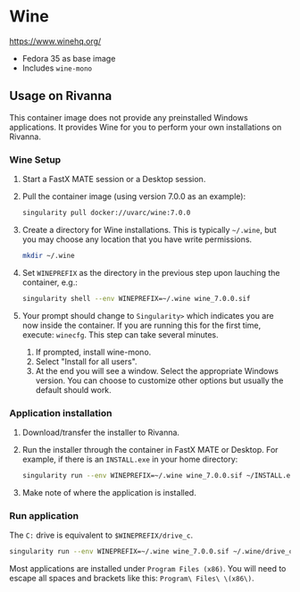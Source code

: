 # Wine

https://www.winehq.org/

- Fedora 35 as base image
- Includes `wine-mono`

## Usage on Rivanna

This container image does not provide any preinstalled Windows applications. It provides Wine for you to perform your own installations on Rivanna.

### Wine Setup

1. Start a FastX MATE session or a Desktop session.

1. Pull the container image (using version 7.0.0 as an example):

    ```bash
    singularity pull docker://uvarc/wine:7.0.0
    ```

1. Create a directory for Wine installations. This is typically `~/.wine`, but you may choose any location that you have write permissions.

    ```bash
    mkdir ~/.wine
    ```

1. Set `WINEPREFIX` as the directory in the previous step upon lauching the container, e.g.:

    ```bash
    singularity shell --env WINEPREFIX=~/.wine wine_7.0.0.sif
    ```

1. Your prompt should change to `Singularity>` which indicates you are now inside the container. If you are running this for the first time, execute: `winecfg`. This step can take several minutes.

    1. If prompted, install wine-mono.
    1. Select "Install for all users".
    1. At the end you will see a window. Select the appropriate Windows version. You can choose to customize other options but usually the default should work.

### Application installation

1. Download/transfer the installer to Rivanna.

1. Run the installer through the container in FastX MATE or Desktop. For example, if there is an `INSTALL.exe` in your home directory:

    ```bash
    singularity run --env WINEPREFIX=~/.wine wine_7.0.0.sif ~/INSTALL.exe
    ```

1. Make note of where the application is installed.

### Run application

The `C:` drive is equivalent to `$WINEPREFIX/drive_c`.

```bash
singularity run --env WINEPREFIX=~/.wine wine_7.0.0.sif ~/.wine/drive_c/path/to/exe
```

Most applications are installed under `Program Files (x86)`. You will need to escape all spaces and brackets like this: `Program\ Files\ \(x86\)`.
